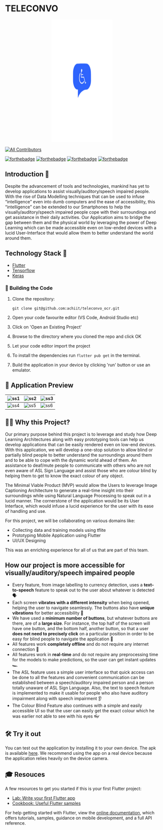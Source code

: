 # TELECONVO

<p align="center">
  <a href="https://github.com/achiit/teleconvo_ocr">
    <img src="https://github.com/achiit/teleconvo_ocr/blob/main/assets/logo8.png" height= 400 width=200
" alt="Logo" >
  </a>


<!-- ALL-CONTRIBUTORS-BADGE:START - Do not remove or modify this section -->
[![All Contributors](https://img.shields.io/badge/all_contributors-4-orange.svg?style=flat-square)](#contributors-)
<!-- ALL-CONTRIBUTORS-BADGE:END -->

[![forthebadge](https://forthebadge.com/images/badges/built-by-developers.svg)](https://forthebadge.com)
[![forthebadge](https://forthebadge.com/images/badges/powered-by-responsibility.svg)](https://forthebadge.com)
[![forthebadge](https://forthebadge.com/images/badges/open-source.svg)](https://forthebadge.com)
[![forthebadge](https://forthebadge.com/images/badges/made-with-reason.svg)](https://forthebadge.com)

## Introduction 📌

Despite the advancement of tools and technologies, mankind has yet to develop applications to assist visually/auditory/speech impaired people. With the rise of Data Modelling techniques that can be used to infuse “intelligence” even into dumb computers and the ease of accessibility, this “intelligence” can be extended to our Smartphones to help the visually/auditory/speech impaired people cope with their surroundings and get assistance in their daily activities. Our Application aims to bridge the gap between them and the physical world by leveraging the power of Deep Learning which can be made accessible even on low-ended devices with a lucid User-Interface that would allow them to better understand the world around them.

## Technology Stack 🏁

- [Flutter](https://flutter.dev/)
- [Tensorflow](https://www.tensorflow.org/)
- [Keras](https://keras.io/)

### 🧱 Building the Code

1. Clone the repository:
            
   ```
   git clone git@github.com:achiit/teleconvo_ocr.git
   ```

2. Open your code favourite editor (VS Code, Android Studio etc)
3. Click on 'Open an Existing Project'
4. Browse to the directory where you cloned the repo and click OK
5. Let your code editor import the project
6. To install the dependencies run `flutter pub get` in the terminal.
7. Build the application in your device by clicking 'run' button or use an emulator.

## 👀 Application Preview 

| ![ss1](https://user-images.githubusercontent.com/73401649/133929722-01c303fd-4d3b-43b2-8e0c-b1f3e7d7a9fe.png) | ![ss2](https://user-images.githubusercontent.com/73401649/133929890-61b86be4-86f1-4a06-b461-d8fec0397c84.png) | ![ss3](https://user-images.githubusercontent.com/73401649/133929921-f3423042-121b-4592-881f-60793d9aa3ad.png) |
|----|----|----|
| ![ss4](https://user-images.githubusercontent.com/73401649/133929938-724fa815-3827-4255-903b-48a3aab73fa6.png) | ![ss5](https://user-images.githubusercontent.com/73401649/133929961-fc17d0c0-ce17-47a7-98ef-ac920ae75227.png) | ![ss6](https://user-images.githubusercontent.com/73401649/133929976-367dbb23-f8d7-4571-ac77-f71af8d73aee.png) |

## 🏃‍♂️ Why this Project?

Our primary purpose behind this project is to leverage and study how Deep Learning Architectures along with easy prototyping tools can help us develop applications that can be easily rendered even on low-end devices. With this application, we will develop a one-stop solution to allow blind or partially blind people to better understand the surroundings around them and to be able to cope with the dynamic world ahead of them. An assistance to deaf/mute people to communicate with others who are not even aware of ASL Sign Language and assist those who are colour blind by helping them to get to know the exact colour of any object.

The Minimal Viable Product (MVP) would allow the Users to leverage Image Captioning Architecture to generate a real-time insight into their surroundings while using Natural Language Processing to speak out in a lucid manner. The cornerstone of the application would be its User Interface, which would infuse a lucid experience for the user with its ease of handling and use.

For this project, we will be collaborating on various domains like:

- Collecting data and training models using tflite
- Prototyping Mobile Application using Flutter
- UI/UX Designing

This was an enriching experience for all of us that are part of this team.

## How our project is more accessible for visually/auditory/speech impaired people

- Every feature, from image labelling to currency detection, uses a **text-to-speech** feature to speak out to the user about whatever is detected 🗣️
- Each screen **vibrates with a different intensity** when being opened, helping the user to navigate seamlessly. The buttons also have **unique vibrations** for better accessibility 📳
- We have used a **minimum number of buttons**, but whatever buttons are there, are of a **large size**. For instance, the top half of the screen will have one button, and the bottom half, another button, so that a user **does not need to precisely click** on a particular position in order to be easy for blind people to navigate the application 🔘
- All features work **completely offline** and do not require any internet connection 📶
- All features work in **real-time** and do not require any preprocessing time for the models to make predictions, so the user can get instant updates 🏎️
- The ASL feature uses a simple user interface so that quick access can be done to all the features and convenient communication can be established between a speech/auditory impaired person and a person totally unaware of ASL Sign Language. Also, the text to speech feature is implemented to make it usable for people who also have auditory impairment along with speech impairment 👂
- The Colour Blind Feature also continues with a simple and easily accessible UI so that the user can easily get the exact colour which he was earlier not able to see with his eyes 👓

## 🛠 Try it out
            
You can test out the application by installing it to your own device. The apk is available [here](https://github.com/achiit/teleconvo_ocr/releases/download/apk/app-debug.apk).
We recommend using the app on a real device because the application relies heavily on the device camera.   
            
## 🎓 Resouces 
            
A few resources to get you started if this is your first Flutter project:

- [Lab: Write your first Flutter app](https://flutter.dev/docs/get-started/codelab)
- [Cookbook: Useful Flutter samples](https://flutter.dev/docs/cookbook)

For help getting started with Flutter, view the [online documentation](https://flutter.dev/docs), which offers tutorials,
samples, guidance on mobile development, and a full API reference.
            
